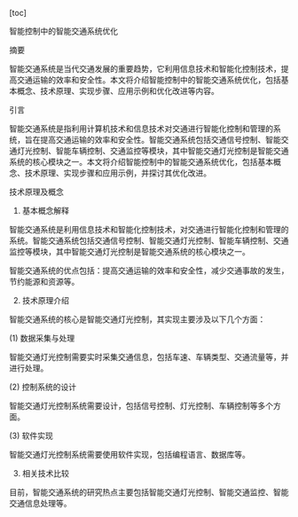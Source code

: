 
[toc]                    
                
                
智能控制中的智能交通系统优化

摘要

智能交通系统是当代交通发展的重要趋势，它利用信息技术和智能化控制技术，提高交通运输的效率和安全性。本文将介绍智能控制中的智能交通系统优化，包括基本概念、技术原理、实现步骤、应用示例和优化改进等内容。

引言

智能交通系统是指利用计算机技术和信息技术对交通进行智能化控制和管理的系统，旨在提高交通运输的效率和安全性。智能交通系统包括交通信号控制、智能交通灯光控制、智能车辆控制、交通监控等模块，其中智能交通灯光控制是智能交通系统的核心模块之一。本文将介绍智能控制中的智能交通系统优化，包括基本概念、技术原理、实现步骤和应用示例，并探讨其优化改进。

技术原理及概念

1. 基本概念解释

智能交通系统是利用信息技术和智能化控制技术，对交通进行智能化控制和管理的系统。智能交通系统包括交通信号控制、智能交通灯光控制、智能车辆控制、交通监控等模块，其中智能交通灯光控制是智能交通系统的核心模块之一。

智能交通系统的优点包括：提高交通运输的效率和安全性，减少交通事故的发生，节约能源和资源等。

2. 技术原理介绍

智能交通系统的核心是智能交通灯光控制，其实现主要涉及以下几个方面：

(1) 数据采集与处理

智能交通灯光控制需要实时采集交通信息，包括车速、车辆类型、交通流量等，并进行处理。

(2) 控制系统的设计

智能交通灯光控制系统需要设计，包括信号控制、灯光控制、车辆控制等多个方面。

(3) 软件实现

智能交通灯光控制系统需要使用软件实现，包括编程语言、数据库等。

3. 相关技术比较

目前，智能交通系统的研究热点主要包括智能交通灯光控制、智能交通监控、智能交通信息处理等。


